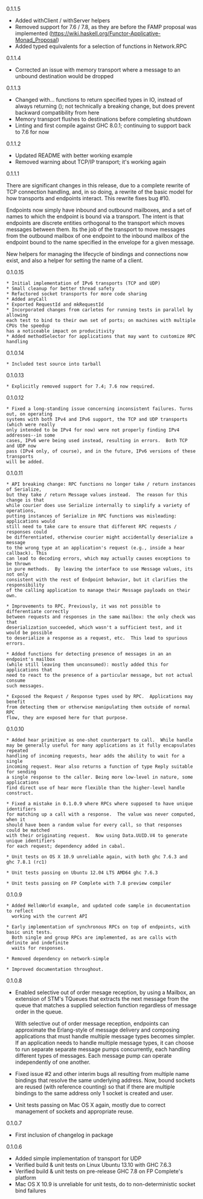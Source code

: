 0.1.1.5

  * Added withClient / withServer helpers
  * Removed support for 7.6 / 7.8, as they are before the FAMP proposal was         
    implemented (https://wiki.haskell.org/Functor-Applicative-Monad_Proposal)
  * Added typed equivalents for a selection of functions in Network.RPC

0.1.1.4

  * Corrected an issue with memory transport where a message to an unbound destination would be dropped

0.1.1.3

  * Changed with... functions to return specified types in IO, instead of always returning (); not technically a
    breaking change, but does prevent backward compatibility from here
  * Memory transport flushes to destinations before completing shutdown
  * Linting and first compile against GHC 8.0.1; continuing to support back to 7.6 for now

0.1.1.2

  * Updated README with better working example
  * Removed warning about TCP/IP transport; it's working again

0.1.1.1

There are significant changes in this release, due to a complete rewrite of TCP connection handling, and,
in so doing, a rewrite of the basic model for how transports and endpoints interact. This rewrite fixes
bug #10.

Endpoints now simply have inbound and outbound mailboxes, and a set of names to which the endpoint is bound
via a transport. The intent is that endpoints are discrete entities orthogonal to the transport which moves
messages between them. Its the job of the transport to move messages from the outbound mailbox of one endpoint
to the inbound mailbox of the endpoint bound to the name specified in the envelope for a given message.

New helpers for managing the lifecycle of bindings and connections now exist, and also a helper for setting the name
of a client.

0.1.0.15

    * Initial implementation of IPv6 transports (TCP and UDP)
    * Small cleanup for better thread safety
    * Refactored socket transports for more code sharing
    * Added anyCall
    * Exported RequestId and mkRequestId
    * Incorporated changes from carletes for running tests in parallel by allowing
    each test to bind to their own set of ports; on machines with multiple CPUs the speedup
    has a noticeable impact on producitivity
    * Added methodSelector for applications that may want to customize RPC handling

0.1.0.14

    * Included test source into tarball

0.1.0.13

    * Explicitly removed support for 7.4; 7.6 now required.

0.1.0.12

    * Fixed a long-standing issue concerning inconsistent failures. Turns out, on operating
    systems with both IPv4 and IPv6 support, the TCP and UDP transports (which were really
    only intended to be IPv4 for now) were not properly finding IPv4 addresses--in some
    cases, IPv6 were being used instead, resulting in errors.  Both TCP and UDP now
    pass (IPv4 only, of course), and in the future, IPv6 versions of these transports
    will be added.

0.1.0.11

    * API breaking change: RPC functions no longer take / return instances of Serialize,
    but they take / return Message values instead.  The reason for this change is that
    while courier does use Serialize internally to simplify a variety of operations,
    putting instances of Serialize in RPC functions was misleading: applications would
    still need to take care to ensure that different RPC requests / responses could
    be differentiated, otherwise courier might accidentally deserialize a message
    to the wrong type at an application's request (e.g., inside a hear callback). This
    can lead to decoding errors, which may actually causes exceptions to be thrown
    in pure methods.  By leaving the interface to use Message values, its not only
    consistent with the rest of Endpoint behavior, but it clarifies the responsibility
    of the calling application to manage their Message payloads on their own.

    * Improvements to RPC. Previously, it was not possible to differentiate correctly
    between requests and responses in the same mailbox: the only check was that
    deserialization succeeded, which wasn't a sufficient test, and it would be possible
    to deserialize a response as a request, etc.  This lead to spurious errors.

    * Added functions for detecting presence of messages in an an endpoint's mailbox
    (while still leaving them unconsumed): mostly added this for applications that
    need to react to the presence of a particular message, but not actual consume
    such messages.

    * Exposed the Request / Response types used by RPC.  Applications may benefit
    from detecting them or otherwise manipulating them outside of normal RPC
    flow, they are exposed here for that purpose.

0.1.0.10

    * Added hear primitive as one-shot counterpart to call.  While handle
    may be generally useful for many applications as it fully encapsulates repeated
    handling of incoming requests, hear adds the ability to wait for a single
    incoming request. Hear also returns a function of type Reply suitable for sending
    a single response to the caller. Being more low-level in nature, some applications
    find direct use of hear more flexible than the higher-level handle construct.

    * Fixed a mistake in 0.1.0.9 where RPCs where supposed to have unique identifiers
    for matching up a call with a response.  The value was never computed, when it
    should have been a random value for every call, so that responses could be matched
    with their originating request.  Now using Data.UUID.V4 to generate unique identifiers
    for each request; dependency added in cabal.

    * Unit tests on OS X 10.9 unreliable again, with both ghc 7.6.3 and ghc 7.8.1 (rc1)

    * Unit tests passing on Ubuntu 12.04 LTS AMD64 ghc 7.6.3

    * Unit tests passing on FP Complete with 7.8 preview compiler

0.1.0.9

    * Added HelloWorld example, and updated code sample in documentation to reflect
      working with the current API

    * Early implementation of synchronous RPCs on top of endpoints, with basic unit tests.
      Both single and group RPCs are implemented, as are calls with definite and indefinite
      waits for responses.

    * Removed dependency on network-simple

    * Improved documentation throughout.

0.1.0.8

 * Enabled selective out of order mesage reception, by using a Mailbox, an extension of STM's
   TQueues that extracts the next message from the queue that matches a supplied selection
   function regardless of message order in the queue.

   With selective out of order message reception, endpoints can approximate the
   Erlang-style of message delivery and composing applications that must handle multiple
   message types becomes simpler. If an application needs to handle multiple message types,
   it can choose to run separate separate message pumps concurrently, each handling different
   types of messages. Each message pump can operate independently of one another.

 * Fixed issue #2 and other interim bugs all resulting from multiple name bindings that resolve
   the same underlying address.  Now, bound sockets are reused (with reference counting) so
   that if there are multiple bindings to the same address only 1 socket is created and user.

 * Unit tests passing on Mac OS X again, mostly due to correct management of sockets and
   appropriate reuse.

0.1.0.7

  * First inclusion of changelog in package

0.1.0.6

 * Added simple implementation of transport for UDP
 * Verified build & unit tests on Linux Ubuntu 13.10 with GHC 7.6.3
 * Verified build & unit tests on pre-release GHC 7.8 on FP Complete's platform
 * Mac OS X 10.9 is unreliable for unit tests, do to non-deterministic socket bind failures
